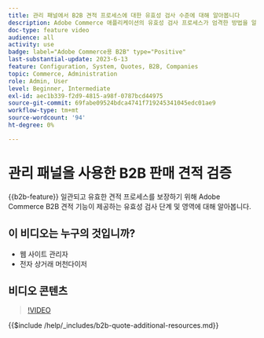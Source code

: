 ```yaml
---
title: 관리 패널에서 B2B 견적 프로세스에 대한 유효성 검사 수준에 대해 알아봅니다
description: Adobe Commerce 애플리케이션의 유효성 검사 프로세스가 엄격한 방법을 알아봅니다.  이 비디오 튜토리얼에서는 Adobe Commerce 관리 패널의 유효성 검사 프로세스를 보여 주어 따옴표 절차가 유효하고 일관되는지 확인합니다
doc-type: feature video
audience: all
activity: use
badge: label="Adobe Commerce용 B2B" type="Positive"
last-substantial-update: 2023-6-13
feature: Configuration, System, Quotes, B2B, Companies
topic: Commerce, Administration
role: Admin, User
level: Beginner, Intermediate
exl-id: aec1b339-f2d9-4815-a98f-0787bcd44975
source-git-commit: 69fabe09524bdca4741f719245341045edc01ae9
workflow-type: tm+mt
source-wordcount: '94'
ht-degree: 0%

---
```


# 관리 패널을 사용한 B2B 판매 견적 검증

{{b2b-feature}}
일관되고 유효한 견적 프로세스를 보장하기 위해 Adobe Commerce B2B 견적 기능이 제공하는 유효성 검사 단계 및 영역에 대해 알아봅니다.

## 이 비디오는 누구의 것입니까?

- 웹 사이트 관리자
- 전자 상거래 머천다이저

## 비디오 콘텐츠

>[!VIDEO](https://video.tv.adobe.com/v/3420413?learn=on)

{{$include /help/_includes/b2b-quote-additional-resources.md}}
